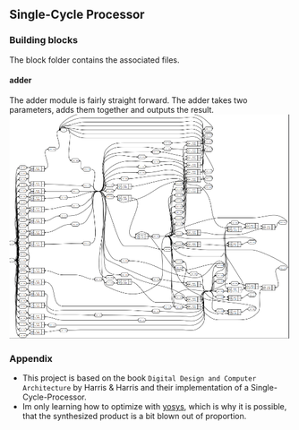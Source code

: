 ## Single-Cycle Processor

### Building blocks
The block folder contains the associated files. 

#### adder
The adder module is fairly straight forward. The adder takes two parameters,
adds them together and outputs the result.
<img src="https://github.com/w8ste/Single-Cycle-Processor/blob/main/.images/adder.png" width="500" height="400" />

### Appendix
- This project is based on the book `Digital Design
and Computer Architecture` by Harris & Harris and their implementation of a Single-Cycle-Processor.
- Im only learning how to optimize with [yosys](https://github.com/YosysHQ/yosys), which is why it is possible, that the synthesized product is a bit blown out of proportion.
